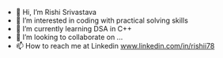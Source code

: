 - 👋 Hi, I’m Rishi Srivastava
- 👀 I’m interested in coding with practical solving skills
- 🌱 I’m currently learning DSA in C++
- 💞️ I’m looking to collaborate on ...
- 📫 How to reach me at Linkedin www.linkedin.com/in/rishii78

<!---
rishii78/rishii78 is a ✨ special ✨ repository because its `README.md` (this file) appears on your GitHub profile.
You can click the Preview link to take a look at your changes.
--->
